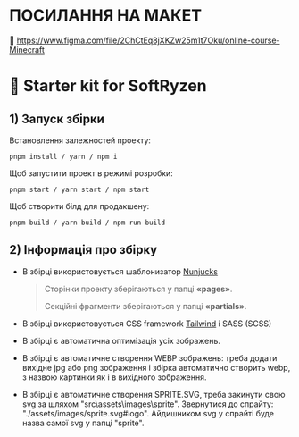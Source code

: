 # ПОСИЛАННЯ НА МАКЕТ

🔗 https://www.figma.com/file/2ChCtEq8jXKZw25m1t7Oku/online-course-Minecraft

# 🥤 Starter kit for SoftRyzen

## 1) Запуск збірки

Встановлення залежностей проекту:

```
pnpm install / yarn / npm i
```

Щоб запустити проект в режимі розробки:

```
pnpm start / yarn start / npm start
```

Щоб створити білд для продакшену:

```
pnpm build / yarn build / npm run build
```

## 2) Інформація про збірку

- В збірці використовується шаблонизатор
  [Nunjucks](https://mozilla.github.io/nunjucks/templating.html)

  > Сторінки проекту зберігаються у папці **«pages»**.
  >
  > Секційні фрагменти зберігаються у папці **«partials»**.

- В збірці використовується CSS framework [Tailwind](https://tailwindcss.com/docs/installation) і
  SASS (SCSS)

- В збірці є автоматична оптимізація усіх зображень.

- В збірці є автоматичне створення WEBP зображень: треба додати вихідне jpg або png зображення і
  збірка автоматично створить webp, з назвою картинки як і в вихідного зображення.

- В збірці є автоматичне створення SPRITE.SVG, треба закинути свою svg за шляхом
  "src\assets\images\sprite". Звернутися до спрайту: "./assets/images/sprite.svg#logo". Айдишником
  svg у спрайті буде назва самої svg у папці "sprite".
